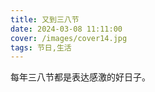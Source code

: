 ```yaml
---
title: 又到三八节
date: 2024-03-08 11:11:00
cover: /images/cover14.jpg
tags: 节日,生活
---
```

每年三八节都是表达感激的好日子。